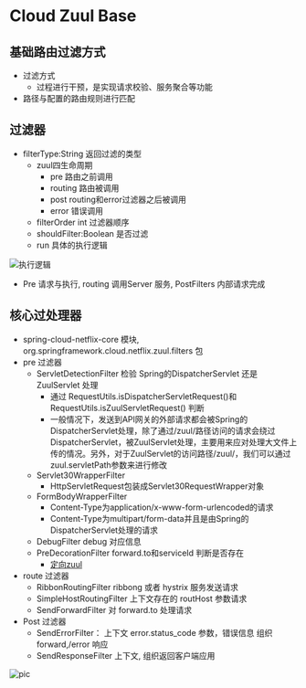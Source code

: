 # Cloud Zuul Base

## 基础路由过滤方式

- 过滤方式
  - 过程进行干预，是实现请求校验、服务聚合等功能
- 路径与配置的路由规则进行匹配

## 过滤器

- filterType:String 返回过滤的类型
  - zuul四生命周期
    - pre 路由之前调用
    - routing 路由被调用
    - post routing和error过滤器之后被调用
    - error 错误调用
  - filterOrder int 过滤器顺序
  - shouldFilter:Boolean 是否过滤
  - run 具体的执行逻辑

![执行逻辑](http://blog.didispace.com/content/images/2016/07/687474703a2f2f6e6574666c69782e6769746875622e696f2f7a75756c2f696d616765732f7a75756c2d726571756573742d6c6966656379636c652e706e67.png)

- Pre 请求与执行, routing 调用Server 服务, PostFilters 内部请求完成

## 核心过处理器

- spring-cloud-netflix-core 模块, org.springframework.cloud.netflix.zuul.filters 包
- pre 过滤器
  - ServletDetectionFilter 检验 Spring的DispatcherServlet 还是 ZuulServlet 处理
    - 通过 RequestUtils.isDispatcherServletRequest()和RequestUtils.isZuulServletRequest() 判断
    - 一般情况下，发送到API网关的外部请求都会被Spring的DispatcherServlet处理，除了通过/zuul/路径访问的请求会绕过DispatcherServlet，被ZuulServlet处理，主要用来应对处理大文件上传的情况。另外，对于ZuulServlet的访问路径/zuul/，我们可以通过zuul.servletPath参数来进行修改
  - Servlet30WrapperFilter
    - HttpServletRequest包装成Servlet30RequestWrapper对象
  - FormBodyWrapperFilter
    - Content-Type为application/x-www-form-urlencoded的请求
    - Content-Type为multipart/form-data并且是由Spring的DispatcherServlet处理的请求
  - DebugFilter debug 对应信息
  - PreDecorationFilter forward.to和serviceId 判断是否存在
    - [定向zuul](http://blog.didispace.com/spring-cloud-zuul-cookie-redirect/)
- route 过滤器
  - RibbonRoutingFilter ribbong 或者 hystrix 服务发送请求
  - SimpleHostRoutingFilter 上下文存在的 routHost 参数请求
  - SendForwardFilter 对 forward.to 处理请求
- Post 过滤器
  - SendErrorFilter： 上下文 error.status_code 参数，错误信息 组织 forward,/error 响应
  - SendResponseFilter 上下文, 组织返回客户端应用

![pic](http://blog.didispace.com/assets/zuul-filter-core.png)

